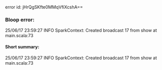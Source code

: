 error id: jHrQgSKfte0MMqVfiXcshA==
### Bloop error:

25/06/17 23:59:27 INFO SparkContext: Created broadcast 17 from show at main.scala:73
#### Short summary: 

25/06/17 23:59:27 INFO SparkContext: Created broadcast 17 from show at main.scala:73